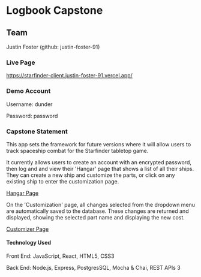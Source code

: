 # Logbook Capstone


## Team
Justin Foster (github: justin-foster-91)


### Live Page
https://starfinder-client.justin-foster-91.vercel.app/


### Demo Account
Username: dunder

Password: password


### Capstone Statement
This app sets the framework for future versions where it will allow users to track spaceship combat for the Starfinder tabletop game. 

It currently allows users to create an account with an encrypted password, then log and and view their 'Hangar' page that shows a list of all their ships. They can create a new ship and customize the parts, or click on any existing ship to enter the customization page.

[Hangar Page](https://i.imgur.com/oEjakqP.png)

On the 'Customization' page, all changes selected from the dropdown menu are automatically saved to the database. These changes are returned and displayed, showing the selected part name and displaying the new cost.

[Customizer Page](https://i.imgur.com/QmTNSON.png)


#### Technology Used
Front End: JavaScript, React, HTML5, CSS3 

Back End: Node.js, Express, PostgresSQL, Mocha & Chai, REST APIs 3 
